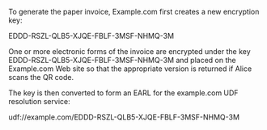 To generate the paper invoice, Example.com first creates a new encryption key:

EDDD-RSZL-QLB5-XJQE-FBLF-3MSF-NHMQ-3M

One or more electronic forms of the invoice are encrypted under the key 
EDDD-RSZL-QLB5-XJQE-FBLF-3MSF-NHMQ-3M and placed on the Example.com Web site so that 
the appropriate version is returned if Alice scans the QR code.

The key is then converted to form an EARL for the example.com UDF resolution service:

udf://example.com/EDDD-RSZL-QLB5-XJQE-FBLF-3MSF-NHMQ-3M
